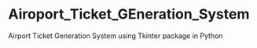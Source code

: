 # Airoport_Ticket_GEneration_System
Airport Ticket Generation System using Tkinter package in Python
